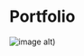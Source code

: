 # Portfolio

![image alt](https://github.com/AymenGr80/Portfolio/blob/2271c6081af7ec9619013d1ad0d55fb5957081cf/QDA_Home.png))
